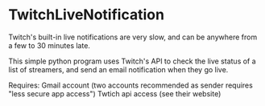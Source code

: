 # TwitchLiveNotification

Twitch's built-in live notifications are very slow, and can be anywhere from a few to 30 minutes late.

This simple python program uses Twitch's API to check the live status of a list of streamers, and send an
email notification when they go live.

Requires:
Gmail account (two accounts recommended as sender requires "less secure app access")
Twtich api access (see their website)
